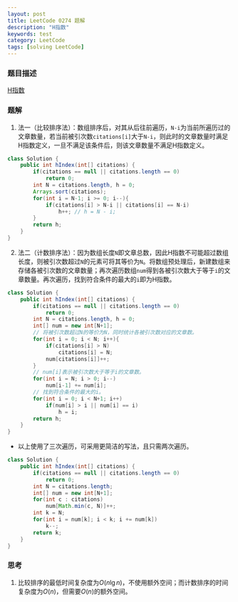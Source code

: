 ```yaml
---
layout: post
title: LeetCode 0274 题解
description: "H指数"
keywords: test
category: LeetCode
tags: [solving LeetCode]
---
```


### 题目描述
[H指数](https://leetcode-cn.com/problems/h-index/)

### 题解
1. 法一（比较排序法）：数组排序后，对其从后往前遍历，`N-i`为当前所遍历过的文章数量，若当前被引次数`citations[i]`大于`N-i`，则此时的文章数量时满足H指数定义，一旦不满足该条件后，则该文章数量不满足H指数定义。
```java
class Solution {
    public int hIndex(int[] citations) {
        if(citations == null || citations.length == 0)
            return 0;
        int N = citations.length, h = 0; 
        Arrays.sort(citations);
        for(int i = N-1; i >= 0; i--){
            if(citations[i] > N-i || citations[i] == N-i)
                h++; // h = N - i;
        }
        return h;
    }
}
```
2. 法二（计数排序法）：因为数组长度`N`即文章总数，因此H指数不可能超过数组长度，则被引次数超过`N`的元素可将其等价为`N`。将数组预处理后，新建数组来存储各被引次数的文章数量；再次遍历数组`num`得到各被引次数大于等于`i`的文章数量。再次遍历，找到符合条件的最大的`i`即为H指数。
```java
class Solution {
    public int hIndex(int[] citations) {
        if(citations == null || citations.length == 0)
            return 0;
        int N = citations.length, h = 0; 
        int[] num = new int[N+1];
        // 将被引次数超过N的等价为N，同时统计各被引次数对应的文章数。
        for(int i = 0; i < N; i++){
            if(citations[i] > N)
                citations[i] = N;
            num[citations[i]]++;
        }
        // num[i]表示被引次数大于等于i的文章数。
        for(int i = N; i > 0; i--)
            num[i-1] += num[i];
        // 找到符合条件的最大的i。
        for(int i = 0; i < N+1; i++)
            if(num[i] > i || num[i] == i)
                h = i;
        return h;
    }
}
```
* 以上使用了三次遍历，可采用更简洁的写法，且只需两次遍历。
```java
class Solution {
    public int hIndex(int[] citations) {
        if(citations == null || citations.length == 0)
            return 0;
        int N = citations.length; 
        int[] num = new int[N+1];
        for(int c : citations)
            num[Math.min(c, N)]++;
        int k = N;
        for(int i = num[k]; i < k; i += num[k])
            k--;
        return k;
    }
}
```

### 思考
1. 比较排序的最低时间复杂度为$O(n\lg n)$，不使用额外空间；而计数排序的时间复杂度为$O(n)$，但需要$O(n)$的额外空间。